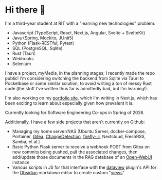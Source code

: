 # Hi there 👋

I'm a third-year student at RIT with a "learning new technologies" problem:

- Javascript (TypeScript, React, Next.js, Angular, Svelte + SvelteKit)
- Java (Spring, Mockito, JUnit5)
- Python (Flask-RESTful, Pytest)
- SQL (PostgreSQL, Sqlite)
- Rust (Tauri)
- Webhooks
- Selenium

I have a project, myMedia, in the planning stages; I recently made the repo public! I'm considering switching the backend from Sqlite via Tauri to Pocketbase or some similar solution, to avoid writing a ton of messy Rust code (the stuff I've written thus far is admittedly bad, but I'm learning!).

I'm also working on my [portfolio site](briggstucker.com), which I'm writing in Next.js, which has been exciting to learn about especially given how prevalent it is.

Currently looking for Software Engineering Co-ops in Spring of 2026.

Additionally, I have a few side projects that aren't currently on Github:

- Managing my home server/NAS (Ubuntu Server, docker-compose, Portainer, [Gitea](https://about.gitea.com), [ChangeDetection](https://github.com/dgtlmoon/changedetection.io), [firefly-iii](https://github.com/firefly-iii/firefly-iii), Nextcloud, FreshRSS, Samba, et al.)
- Basic Python Flask server to receive a webhook POST from Gitea on new commits being pushed, pull the associated changes, then add/update those documents in the RAG database of an [Open-WebUI](https://github.com/open-webui/open-webui) instance
- Various scripts in JS for that interface with the [dataview](https://github.com/blacksmithgu/obsidian-dataview) plugin's API for the [Obsidian](https://obsidian.md) markdown editor to create custom "[views](https://blacksmithgu.github.io/obsidian-dataview/api/code-reference/)"

<!--
**lumitry/lumitry** is a ✨ _special_ ✨ repository because its `README.md` (this file) appears on your GitHub profile.

Here are some ideas to get you started:

- 🔭 I’m currently working on ...
- 🌱 I’m currently learning ...
- 👯 I’m looking to collaborate on ...
- 🤔 I’m looking for help with ...
- 💬 Ask me about ...
- 📫 How to reach me: ...
- 😄 Pronouns: ...
- ⚡ Fun fact: ...
-->
